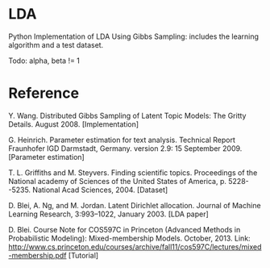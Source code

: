 LDA
===
Python Implementation of LDA Using Gibbs Sampling: includes the learning algorithm and a test dataset.

Todo: alpha, beta != 1

Reference
===
Y. Wang. Distributed Gibbs Sampling of Latent Topic Models: The Gritty Details. August 2008. [Implementation]

G. Heinrich. Parameter estimation for text analysis. Technical Report Fraunhofer IGD Darmstadt, Germany. version 2.9: 15 September 2009. [Parameter estimation]

T. L. Griffiths and M. Steyvers. Finding scientific topics. Proceedings of the National academy of Sciences of the United States of America, p. 5228--5235. National Acad Sciences, 2004. [Dataset]

D. Blei, A. Ng, and M. Jordan. Latent Dirichlet allocation. Journal of Machine Learning Research, 3:993–1022, January 2003. [LDA paper] 

D. Blei. Course Note for COS597C in Princeton (Advanced Methods in Probabilistic Modeling): Mixed-membership Models. October, 2013. Link: http://www.cs.princeton.edu/courses/archive/fall11/cos597C/lectures/mixed-membership.pdf [Tutorial] 
